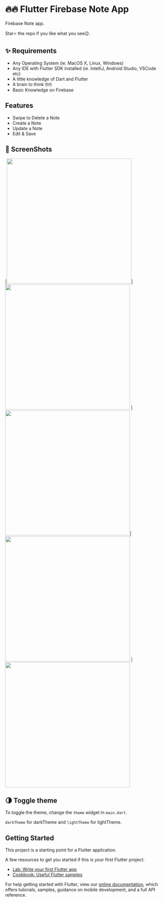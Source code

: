 # 🔥🔥 Flutter Firebase Note App 
Firebase Note app.

Star⭐ the repo if you like what you see😉.



## ✨ Requirements
* Any Operating System (ie. MacOS X, Linux, Windows)
* Any IDE with Flutter SDK installed (ie. IntelliJ, Android Studio, VSCode etc)
* A little knowledge of Dart and Flutter
* A brain to think 🤓🤓
* Basic Knowledge on Firebase


## Features

* Swipe to Delete a Note
* Create a Note
* Update a Note
* Edit & Save


## 📸 ScreenShots

|<img src="ss/flutter_01.png" width="400">|<img src="ss/flutter_02.png" width="400">
|<img src="ss/flutter_03.png" width="400">|<img src="ss/flutter_04.png" width="400">
|<img src="ss/flutter_05.png" width="400">


## 🌗 Toggle theme
To toggle the theme, change the `theme` widget in `main.dart`.

`darkTheme` for darkTheme and `lightTheme` for lightTheme.


## Getting Started

This project is a starting point for a Flutter application.

A few resources to get you started if this is your first Flutter project:

- [Lab: Write your first Flutter app](https://flutter.dev/docs/get-started/codelab)
- [Cookbook: Useful Flutter samples](https://flutter.dev/docs/cookbook)

For help getting started with Flutter, view our
[online documentation](https://flutter.dev/docs), which offers tutorials,
samples, guidance on mobile development, and a full API reference.



